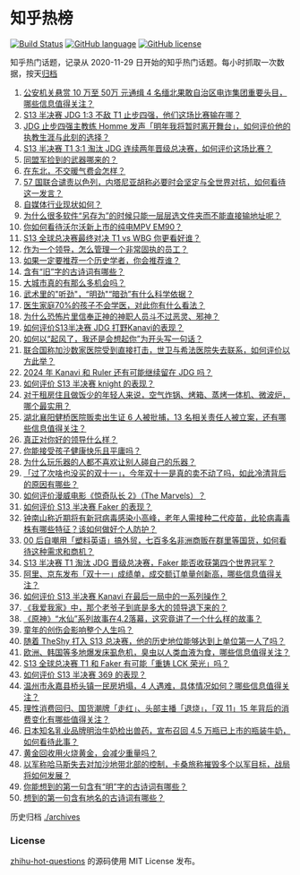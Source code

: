 # 知乎热榜
[![Build Status](https://github.com/ToWeLong/zhihu-hot-questions/workflows/CI/badge.svg)](https://github.com/ToWeLong/zhihu-hot-questions/actions)
[![GitHub language](https://img.shields.io/badge/language-golang-orange.svg)](https://golang.org/)
[![GitHub license](https://img.shields.io/github/license/ToWeLong/zhihu-hot-questions)](https://github.com/ToWeLong/zhihu-hot-questions/blob/main/LICENSE)

知乎热门话题，记录从 2020-11-29 日开始的知乎热门话题。每小时抓取一次数据，按天[归档](./archives)

<!-- BEGIN -->

1. [公安机关悬赏 10 万至 50万 元通缉 4 名缅北果敢自治区电诈集团重要头目，哪些信息值得关注？](https://www.zhihu.com/question/629924503)
1. [S13 半决赛 JDG 1:3 不敌 T1 止步四强，他们这场比赛输在哪？](https://www.zhihu.com/question/629944560)
1. [JDG 止步四强主教练 Homme 发声「明年我将暂时离开舞台」，如何评价他的执教生涯与此刻的选择？](https://www.zhihu.com/question/629947665)
1. [S13 半决赛 T1 3:1 淘汰 JDG 连续两年晋级总决赛，如何评价这场比赛？](https://www.zhihu.com/question/629932216)
1. [同盟军捡到的武器哪来的？](https://www.zhihu.com/question/628482682)
1. [在东北，不交暖气费会怎样？](https://www.zhihu.com/question/628883017)
1. [57 国联合谴责以色列，内塔尼亚胡称必要时会坚定与全世界对抗，如何看待这一发言？](https://www.zhihu.com/question/629938163)
1. [自媒体行业现状如何？](https://www.zhihu.com/question/480844849)
1. [为什么很多软件“另存为”的时候只能一层层选文件夹而不能直接输地址呢？](https://www.zhihu.com/question/628399152)
1. [你如何看待沃尔沃新上市的纯电MPV EM90？](https://www.zhihu.com/question/629950984)
1. [S13 全球总决赛最终对决 T1 vs WBG 你更看好谁？](https://www.zhihu.com/question/629944276)
1. [作为一个领导，怎么管理一个非常固执的员工？](https://www.zhihu.com/question/629343019)
1. [如果一定要推荐一个历史学者，你会推荐谁？](https://www.zhihu.com/question/621253280)
1. [含有“旧”字的古诗词有哪些？](https://www.zhihu.com/question/629953026)
1. [大城市真的有那么多机会吗？](https://www.zhihu.com/question/422648061)
1. [武术里的"听劲"，“明劲"“暗劲”有什么科学依据？](https://www.zhihu.com/question/626500726)
1. [医生家庭70%的孩子不会学医，对此你有什么看法？](https://www.zhihu.com/question/629583140)
1. [为什么恐怖片里信奉正神的神职人员斗不过恶灵、邪神？](https://www.zhihu.com/question/543052194)
1. [如何评价S13半决赛 JDG 打野Kanavi的表现？](https://www.zhihu.com/question/629944500)
1. [如何以“起风了，我还是会想起你”为开头写一句话？](https://www.zhihu.com/question/629868166)
1. [联合国称加沙数家医院受到直接打击，世卫与希法医院失去联系，如何评价以方此举？](https://www.zhihu.com/question/629941061)
1. [2024 年 Kanavi 和 Ruler 还有可能继续留在 JDG 吗？](https://www.zhihu.com/question/624486484)
1. [如何评价 S13 半决赛 knight 的表现？](https://www.zhihu.com/question/629922617)
1. [对于租房住且做饭少的年轻人来说，空气炸锅、烤箱、蒸烤一体机、微波炉，哪个最实用？](https://www.zhihu.com/question/515562533)
1. [湖北襄阳健桥医院贩卖出生证 6 人被批捕，13 名相关责任人被立案，还有哪些信息值得关注？](https://www.zhihu.com/question/629927344)
1. [真正对你好的领导什么样？](https://www.zhihu.com/question/629308361)
1. [你能接受孩子健康快乐且平庸吗？](https://www.zhihu.com/question/629930446)
1. [为什么玩乐器的人都不喜欢让别人碰自己的乐器？](https://www.zhihu.com/question/377421755)
1. [「过了次啥也没买的双十一」，今年双十一是真的卖不动了吗，如此冷清背后的原因有哪些？](https://www.zhihu.com/question/629937136)
1. [如何评价漫威电影《惊奇队长 2》（The Marvels）？](https://www.zhihu.com/question/629159066)
1. [如何评价 S13 半决赛 Faker 的表现？](https://www.zhihu.com/question/629938245)
1. [钟南山称近期将有新冠病毒感染小高峰，老年人需接种二代疫苗，此轮病毒毒株有哪些特征？该如何做好个人防护？](https://www.zhihu.com/question/629855713)
1. [00 后自嘲用「塑料英语」搞外贸，七百多名非洲商贩在群里等国货，如何看待这种需求和商机？](https://www.zhihu.com/question/629774496)
1. [S13 半决赛 T1 淘汰 JDG 晋级总决赛，Faker 能否收获第四个世界冠军？](https://www.zhihu.com/question/629924361)
1. [阿里、京东发布「双十一」成绩单，成交额订单量创新高，哪些信息值得关注？](https://www.zhihu.com/question/629916403)
1. [如何评价 S13 半决赛 Kanavi 在最后一局中的一系列操作？](https://www.zhihu.com/question/629944295)
1. [《我爱我家》中，那个老爷子到底是多大的领导退下来的？](https://www.zhihu.com/question/50253581)
1. [《原神》“水仙”系列故事在4.2落幕，这究竟讲了一个什么样的故事？](https://www.zhihu.com/question/629696967)
1. [童年的创伤会影响整个人生吗？](https://www.zhihu.com/question/565697130)
1. [随着 TheShy 打入 S13 总决赛，他的历史地位能够达到上单位第一人了吗？](https://www.zhihu.com/question/629869857)
1. [欧洲、韩国等多地爆发床虱危机，臭虫以人类血液为食，哪些信息值得关注？](https://www.zhihu.com/question/629914594)
1. [S13 全球总决赛 T1 和 Faker 有可能「重铸 LCK 荣光」吗？](https://www.zhihu.com/question/629260103)
1. [如何评价 S13 半决赛 369 的表现？](https://www.zhihu.com/question/629922536)
1. [温州市永嘉县桥头镇一民房坍塌，4 人遇难，具体情况如何？哪些信息值得关注？](https://www.zhihu.com/question/629913421)
1. [理性消费回归、国货潮牌「走红」、头部主播「退烧」，「双 11」15 年背后的消费变化有哪些值得关注？](https://www.zhihu.com/question/629917908)
1. [日本知名乳业品牌明治牛奶检出兽药，宣布召回 4.5 万瓶已上市的瓶装牛奶，如何看待此事？](https://www.zhihu.com/question/629922322)
1. [黄金回收用火烧黄金，会减少重量吗？](https://www.zhihu.com/question/616345521)
1. [以军称哈马斯失去对加沙地带北部的控制，卡桑旅称摧毁多个以军目标，战局将如何发展？](https://www.zhihu.com/question/629913412)
1. [你能想到的第一句含有“明”字的古诗词有哪些？](https://www.zhihu.com/question/629851853)
1. [想到的第一句含有地名的古诗词有哪些？](https://www.zhihu.com/question/629940158)

<!-- END -->

历史归档 [./archives](./archives)


### License
[zhihu-hot-questions](https://github.com/towelong/zhihu-hot-questions) 的源码使用 MIT License 发布。